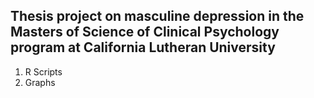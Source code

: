 ## Thesis project on masculine depression in the Masters of Science of Clinical Psychology program at California Lutheran University

1. R Scripts
2. Graphs